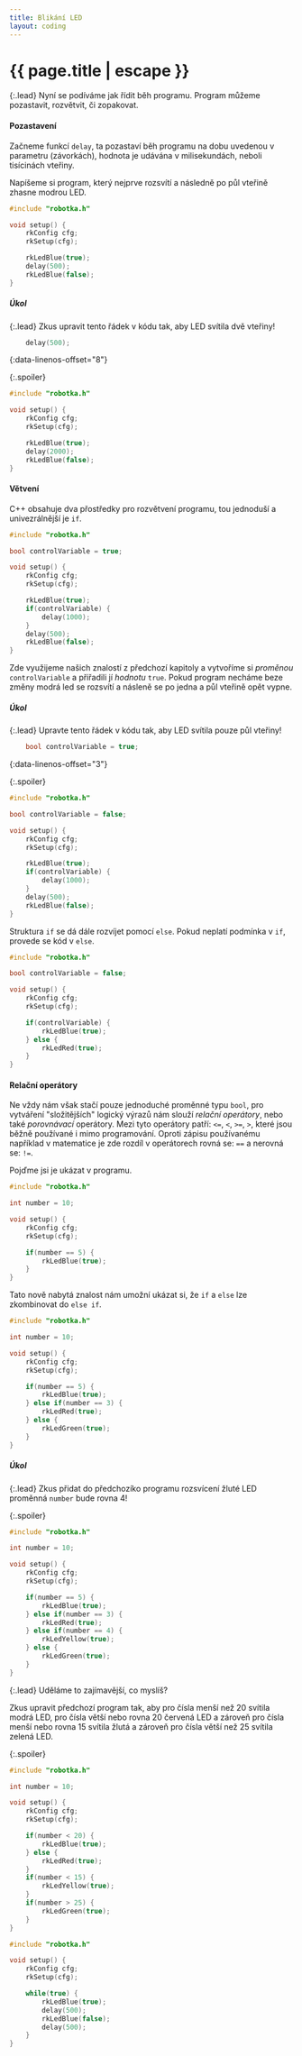 ```yaml
---
title: Blikání LED
layout: coding
---
```


# {{ page.title | escape }}


{:.lead}
Nyní se podíváme jak řídit běh programu.
Program můžeme pozastavit, rozvětvit, či zopakovat.

#### Pozastavení
Začneme funkcí `delay`, ta pozastaví běh programu na dobu uvedenou v parametru (závorkách), hodnota je udávána v milisekundách, neboli tisícinách vteřiny.

Napíšeme si program, který nejprve rozsvítí a následně po půl vteřině zhasne modrou LED.

```cpp
#include "robotka.h"

void setup() {
    rkConfig cfg;
    rkSetup(cfg);

    rkLedBlue(true);
    delay(500);
    rkLedBlue(false);
}
```

##### Úkol

{:.lead}
Zkus upravit tento řádek v kódu tak, aby LED svítila dvě vteřiny!

```cpp
    delay(500);
```
{:data-linenos-offset="8"}

{:.spoiler}
```cpp
#include "robotka.h"

void setup() {
    rkConfig cfg;
    rkSetup(cfg);

    rkLedBlue(true);
    delay(2000);
    rkLedBlue(false);
}
```

#### Větvení
C++ obsahuje dva přostředky pro rozvětvení programu, tou jednoduší a univezrálnější je `if`.

```cpp
#include "robotka.h"

bool controlVariable = true;

void setup() {
    rkConfig cfg;
    rkSetup(cfg);

    rkLedBlue(true);
    if(controlVariable) {
        delay(1000);
    }
    delay(500);
    rkLedBlue(false);
}
```
Zde využijeme našich znalostí z předchozí kapitoly a vytvoříme si _proměnou_ `controlVariable` a přiřadili jí _hodnotu_ `true`.
Pokud program necháme beze změny modrá led se rozsvítí a násleně se po jedna a půl vteřině opět vypne.

##### Úkol

{:.lead}
Upravte tento řádek v kódu tak, aby LED svítila pouze půl vteřiny!

```cpp
    bool controlVariable = true;
```
{:data-linenos-offset="3"}

{:.spoiler}
```cpp
#include "robotka.h"

bool controlVariable = false;

void setup() {
    rkConfig cfg;
    rkSetup(cfg);

    rkLedBlue(true);
    if(controlVariable) {
        delay(1000);
    }
    delay(500);
    rkLedBlue(false);
}
```

Struktura `if` se dá dále rozvíjet pomocí `else`.
Pokud neplatí podmínka v `if`, provede se kód v `else`.

```cpp
#include "robotka.h"

bool controlVariable = false;

void setup() {
    rkConfig cfg;
    rkSetup(cfg);

    if(controlVariable) {
        rkLedBlue(true);
    } else {
        rkLedRed(true);
    }
}
```

#### Relační operátory

Ne vždy nám však stačí pouze jednoduché proměnné typu `bool`, pro vytváření "složitějších" logický výrazů nám slouží _relační operátory_, nebo také _porovnávací_ operátory.
Mezi tyto operátory patří: `<=`, `<`, `>=`, `>`, které jsou běžně používané i mimo programování.
Oproti zápisu používanému například v matematice je zde rozdíl v operátorech rovná se: `==` a nerovná se: `!=`.

Pojďme jsi je ukázat v programu.

```cpp
#include "robotka.h"

int number = 10;

void setup() {
    rkConfig cfg;
    rkSetup(cfg);

    if(number == 5) {
        rkLedBlue(true);
    }
}
```

Tato nově nabytá znalost nám umožní ukázat si, že `if` a `else` lze zkombinovat do `else if`.

```cpp
#include "robotka.h"

int number = 10;

void setup() {
    rkConfig cfg;
    rkSetup(cfg);

    if(number == 5) {
        rkLedBlue(true);
    } else if(number == 3) {
        rkLedRed(true);
    } else {
        rkLedGreen(true);
    }
}
```

##### Úkol

{:.lead}
Zkus přidat do předchozíko programu rozsvícení žluté LED proměnná `number` bude rovna 4!

{:.spoiler}
```cpp
#include "robotka.h"

int number = 10;

void setup() {
    rkConfig cfg;
    rkSetup(cfg);

    if(number == 5) {
        rkLedBlue(true);
    } else if(number == 3) {
        rkLedRed(true);
    } else if(number == 4) {
        rkLedYellow(true);
    } else {
        rkLedGreen(true);
    }
}
```

{:.lead}
Uděláme to zajímavější, co myslíš?

Zkus upravit předchozí program tak, aby pro čísla menší než 20 svítila modrá LED, pro čísla větší nebo rovna 20 červená LED a zároveň pro čísla menší nebo rovna 15 svítila žlutá a zároveň pro čísla větší než 25 svítila zelená LED.

{:.spoiler}
```cpp
#include "robotka.h"

int number = 10;

void setup() {
    rkConfig cfg;
    rkSetup(cfg);

    if(number < 20) {
        rkLedBlue(true);
    } else {
        rkLedRed(true);
    }
    if(number < 15) {
        rkLedYellow(true);
    }
    if(number > 25) {
        rkLedGreen(true);
    }
}
```



```cpp
#include "robotka.h"

void setup() {
    rkConfig cfg;
    rkSetup(cfg);

    while(true) {
        rkLedBlue(true);
        delay(500);
        rkLedBlue(false);
        delay(500);
    }
}
```
